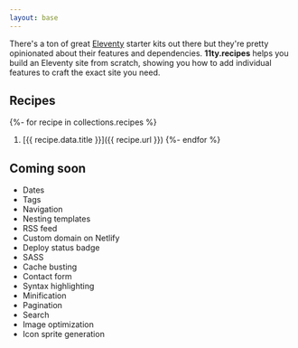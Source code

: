 ```yaml
---
layout: base
---
```


There's a ton of great <a href="https://11ty.dev/">Eleventy</a> starter kits out there but they're pretty opinionated about their features and dependencies. <strong>11ty.recipes</strong> helps you build an Eleventy site from scratch, showing you how to add individual features to craft the exact site you need.

## Recipes

{%- for recipe in collections.recipes %}
  1. [{{ recipe.data.title }}]({{ recipe.url }})
{%- endfor %}

## Coming soon

* Dates
* Tags
* Navigation
* Nesting templates
* RSS feed
* Custom domain on Netlify
* Deploy status badge
* SASS
* Cache busting
* Contact form
* Syntax highlighting
* Minification
* Pagination
* Search
* Image optimization
* Icon sprite generation

